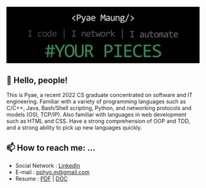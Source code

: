 ![About Me](readme_header.png)

## 👋 Hello, people!

This is Pyae, a recent 2022 CS graduate concentrated on software and IT engineering. Familiar with a variety of programming languages such as C/C++, Java, Bash/Shell scripting, Python, and networking protocols and models (OSI, TCP/IP). Also familiar with languages in web development such as HTML and CSS. Have a strong comprehension of OOP and TDD, and a strong ability to pick up new languages quickly.


## 📫 How to reach me: ...

- Social Network : [LinkedIn](https://www.linkedin.com/in/pyaephyomaung/)
- E-mail : pphyo.m@gmail.com
- Resume : [PDF](https://mega.nz/file/GlpEXIwT#y8KErXpHC_BmJoBxscgpfrc3GmiqchTtEfBAX5PIhtw) | [DOC](https://mega.nz/file/HgpklLjD#nwxRnJgvzPM5xwr6cMkYzpRPXLsuGuDp3rTl1XxJ09I)
    
<!--
**pphyom/pphyom** is a ✨ _special_ ✨ repository because its `README.md` (this file) appears on your GitHub profile.

Here are some ideas to get you started:

- 🔭 I’m currently working on ...
- 🌱 I’m currently learning ...
- 👯 I’m looking to collaborate on ...
- 🤔 I’m looking for help with ...
- 💬 Ask me about ...
- 📫 How to reach me: ...
- 😄 Pronouns: ...
- ⚡ Fun fact: ...
-->
